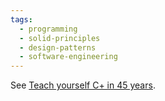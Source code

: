 ```yaml
---
tags:
  - programming
  - solid-principles
  - design-patterns
  - software-engineering
---
```





See [Teach yourself C+ in 45 years](https://germs-dev.gitlab.io/cs/).


